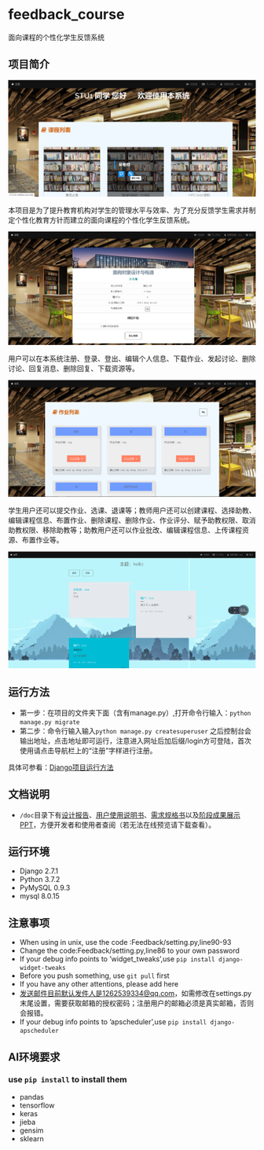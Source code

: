 # feedback_course
面向课程的个性化学生反馈系统

## 项目简介

<img src="https://github.com/shawnco411/feedback_course/blob/master/doc/home.PNG">

本项目是为了提升教育机构对学生的管理水平与效率、为了充分反馈学生需求并制定个性化教育方针而建立的面向课程的个性化学生反馈系统。

<img src="https://github.com/shawnco411/feedback_course/blob/master/doc/course.png">

用户可以在本系统注册、登录、登出、编辑个人信息、下载作业、发起讨论、删除讨论、回复消息、删除回复、下载资源等。

<img src="https://github.com/shawnco411/feedback_course/blob/master/doc/homework.png">

学生用户还可以提交作业、选课、退课等；教师用户还可以创建课程、选择助教、编辑课程信息、布置作业、删除课程、删除作业、作业评分、赋予助教权限、取消助教权限、移除助教等；助教用户还可以作业批改、编辑课程信息、上传课程资源、布置作业等。

<img src="https://github.com/shawnco411/feedback_course/blob/master/doc/feed.png">

## 运行方法
* 第一步：在项目的文件夹下面（含有manage.py）,打开命令行输入：`python manage.py migrate`
* 第二步：命令行输入输入`python manage.py createsuperuser` 之后控制台会输出地址，点击地址即可运行，注意进入网址后加后缀/login方可登陆，首次使用请点击导航栏上的“注册”字样进行注册。

具体可参看：[Django项目运行方法](https://blog.csdn.net/dg_summer/article/details/77046294 "Django项目运行方法")

## 文档说明
* `/doc`目录下有[设计报告](https://github.com/shawnco411/feedback_course/blob/master/doc/%E8%AE%BE%E8%AE%A1%E6%8A%A5%E5%91%8A.pdf "设计报告")、[用户使用说明书](https://github.com/shawnco411/feedback_course/blob/master/doc/%E7%94%A8%E6%88%B7%E4%BD%BF%E7%94%A8%E8%AF%B4%E6%98%8E%E4%B9%A6.pdf "用户使用说明书")、[需求规格书](https://github.com/shawnco411/feedback_course/blob/master/doc/%E9%9C%80%E6%B1%82%E8%A7%84%E6%A0%BC%E4%B9%A60.3.1.pdf "需求规格书")以及[阶段成果展示PPT](https://github.com/shawnco411/feedback_course/blob/master/doc/%E8%BD%AF%E5%B7%A5%E5%B1%95%E7%A4%BA_%E5%BF%BD%E9%AA%81.pptx "阶段成果展示PPT")，方便开发者和使用者查阅（若无法在线预览请下载查看）。

## 运行环境
* Django           2.7.1
* Python            3.7.2
* PyMySQL        0.9.3
* mysql              8.0.15

## 注意事项
* When using in unix, use the code :Feedback/setting.py,line90-93
* Change the code:Feedback/setting.py,line86 to your own password
* If your debug info points to ’widget_tweaks’,use
`pip install django-widget-tweaks`
* Before you push something, use `git pull` first
* If you have any other attentions, please add here
* 发送邮件目前默认发件人是1262539334@qq.com，如需修改在settings.py末尾设置，需要获取邮箱的授权密码；注册用户的邮箱必须是真实邮箱，否则会报错。
*  If your debug info points to ’apscheduler’,use
`pip install django-apscheduler`

## AI环境要求
### use `pip install`  to install them
* pandas
* tensorflow
* keras
* jieba
* gensim
* sklearn
